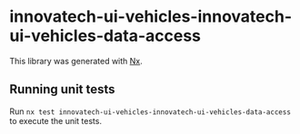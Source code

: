 # innovatech-ui-vehicles-innovatech-ui-vehicles-data-access

This library was generated with [Nx](https://nx.dev).

## Running unit tests

Run `nx test innovatech-ui-vehicles-innovatech-ui-vehicles-data-access` to execute the unit tests.
